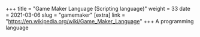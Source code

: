 +++
title = "Game Maker Language (Scripting language)"
weight = 33
date = 2021-03-06
slug = "gamemaker"
[extra]
link = "https://en.wikipedia.org/wiki/Game_Maker_Language"
+++
A programming language

